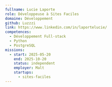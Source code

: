 ```yaml
---
fullname: Lucie Laporte
role: Développeuse à Sites Faciles
domaine: Développement
github: Luzzzi
link: https://www.linkedin.com/in/laportelucie/
competences:
  - Développement Full-stack
  - Python
  - PostgreSQL
missions:
  - start: 2025-05-20
    end: 2025-10-20
    status: independent
    employer: Malt
    startups:
      - sites-faciles
---
```

